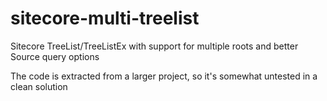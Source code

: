 # sitecore-multi-treelist
Sitecore TreeList/TreeListEx with support for multiple roots and better Source query options

The code is extracted from a larger project, so it's somewhat untested in a clean solution
